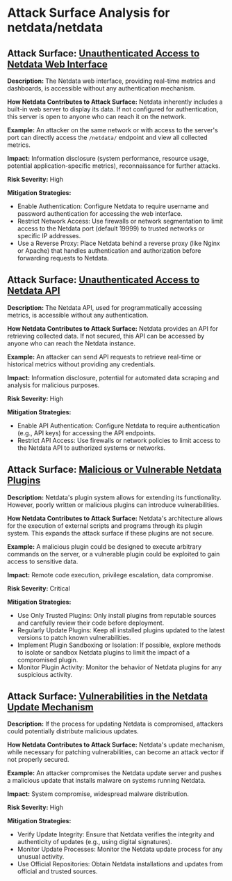 # Attack Surface Analysis for netdata/netdata

## Attack Surface: [Unauthenticated Access to Netdata Web Interface](./attack_surfaces/unauthenticated_access_to_netdata_web_interface.md)

**Description:** The Netdata web interface, providing real-time metrics and dashboards, is accessible without any authentication mechanism.

**How Netdata Contributes to Attack Surface:** Netdata inherently includes a built-in web server to display its data. If not configured for authentication, this server is open to anyone who can reach it on the network.

**Example:** An attacker on the same network or with access to the server's port can directly access the `/netdata/` endpoint and view all collected metrics.

**Impact:** Information disclosure (system performance, resource usage, potential application-specific metrics), reconnaissance for further attacks.

**Risk Severity:** High

**Mitigation Strategies:**
* Enable Authentication: Configure Netdata to require username and password authentication for accessing the web interface.
* Restrict Network Access: Use firewalls or network segmentation to limit access to the Netdata port (default 19999) to trusted networks or specific IP addresses.
* Use a Reverse Proxy: Place Netdata behind a reverse proxy (like Nginx or Apache) that handles authentication and authorization before forwarding requests to Netdata.

## Attack Surface: [Unauthenticated Access to Netdata API](./attack_surfaces/unauthenticated_access_to_netdata_api.md)

**Description:** The Netdata API, used for programmatically accessing metrics, is accessible without any authentication.

**How Netdata Contributes to Attack Surface:** Netdata provides an API for retrieving collected data. If not secured, this API can be accessed by anyone who can reach the Netdata instance.

**Example:** An attacker can send API requests to retrieve real-time or historical metrics without providing any credentials.

**Impact:** Information disclosure, potential for automated data scraping and analysis for malicious purposes.

**Risk Severity:** High

**Mitigation Strategies:**
* Enable API Authentication: Configure Netdata to require authentication (e.g., API keys) for accessing the API endpoints.
* Restrict API Access: Use firewalls or network policies to limit access to the Netdata API to authorized systems or networks.

## Attack Surface: [Malicious or Vulnerable Netdata Plugins](./attack_surfaces/malicious_or_vulnerable_netdata_plugins.md)

**Description:** Netdata's plugin system allows for extending its functionality. However, poorly written or malicious plugins can introduce vulnerabilities.

**How Netdata Contributes to Attack Surface:** Netdata's architecture allows for the execution of external scripts and programs through its plugin system. This expands the attack surface if these plugins are not secure.

**Example:** A malicious plugin could be designed to execute arbitrary commands on the server, or a vulnerable plugin could be exploited to gain access to sensitive data.

**Impact:** Remote code execution, privilege escalation, data compromise.

**Risk Severity:** Critical

**Mitigation Strategies:**
* Use Only Trusted Plugins: Only install plugins from reputable sources and carefully review their code before deployment.
* Regularly Update Plugins: Keep all installed plugins updated to the latest versions to patch known vulnerabilities.
* Implement Plugin Sandboxing or Isolation: If possible, explore methods to isolate or sandbox Netdata plugins to limit the impact of a compromised plugin.
* Monitor Plugin Activity: Monitor the behavior of Netdata plugins for any suspicious activity.

## Attack Surface: [Vulnerabilities in the Netdata Update Mechanism](./attack_surfaces/vulnerabilities_in_the_netdata_update_mechanism.md)

**Description:** If the process for updating Netdata is compromised, attackers could potentially distribute malicious updates.

**How Netdata Contributes to Attack Surface:** Netdata's update mechanism, while necessary for patching vulnerabilities, can become an attack vector if not properly secured.

**Example:** An attacker compromises the Netdata update server and pushes a malicious update that installs malware on systems running Netdata.

**Impact:** System compromise, widespread malware distribution.

**Risk Severity:** High

**Mitigation Strategies:**
* Verify Update Integrity: Ensure that Netdata verifies the integrity and authenticity of updates (e.g., using digital signatures).
* Monitor Update Processes: Monitor the Netdata update process for any unusual activity.
* Use Official Repositories: Obtain Netdata installations and updates from official and trusted sources.

